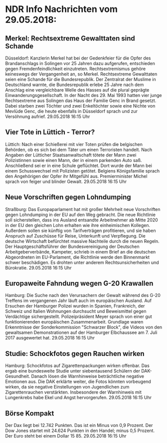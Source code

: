 # NDR Info Nachrichten vom 29.05.2018:


## Merkel: Rechtsextreme Gewalttaten sind Schande
Düsseldorf:					 Kanzlerin Merkel hat bei der Gedenkfeier für die Opfer des Brandanschlags in Solingen vor 25 Jahren dazu aufgerufen, entschieden gegen Fremdenfeindlichkeit einzutreten. Rechtsextremismus gehöre keineswegs der Vergangenheit an, so Merkel. Rechtsextreme Gewalttaten seien eine Schande für die Bundesrepublik. Der Zentralrat der Muslime in Deutschland warnte, die Bundesrepublik erlebe 25 Jahre nach dem Anschlag eine vergleichbare Welle des Hasses auf die plural geprägte Einwanderungsgesellschaft. In der Nacht des 29. Mai 1993 hatten vier junge Rechtsextreme aus Solingen das Haus der Familie Genc in Brand gesetzt. Dabei starben zwei Töchter und zwei Enkeltöchter sowie eine Nichte von Mevlüde Genc, die heute ebenfalls in Düsseldorf sprach und zur Versöhnung aufrief. 29.05.2018 16:15 Uhr 

## Vier Tote in Lüttich - Terror?
Lüttich: Nach einer Schießerei mit vier Toten prüfen die belgischen Behörden, ob es sich bei dem Täter um einen Terroristen handelt. Nach Angaben der Lütticher Staatsanwaltschaft tötete der Mann zwei Polizistinnen sowie einen Mann, der in einem parkenden Auto saß. Anschließend sei er in eine Schule geflüchtet. Dort wurde der Mann bei einem Schusswechsel mit Polizisten getötet. Belgiens Königsfamilie sprach den Angehörigen der Opfer ihr Mitgefühl aus. Premierminister Michel sprach von feiger und blinder Gewalt. 29.05.2018 16:15 Uhr 

## Neue Vorschriften gegen Lohndumping
Straßburg: Das Europaparlament hat mit großer Mehrheit neue Vorschriften gegen Lohndumping in der EU auf den Weg gebracht. Die neue Richtlinie soll sicherstellen, dass ins Ausland entsandte Arbeitnehmer ab Mitte 2020 in der EU den gleichen Lohn erhalten wie ihre einheimischen Kollegen. Außerdem sollen sie künftig von Tarifverträgen profitieren, und sie haben Anspruch auf Zuschüsse für Reise, Unterkunft und Verpflegung. Die deutsche Wirtschaft befürchtet massive Nachteile durch die neuen Regeln. Der Hauptgeschäftsführer der Bundesvereinigung der Deutschen Arbeitgeberverbände, Kampeter, schrieb in einem Brief an die deutschen Abgeordneten im EU-Parlament, die Richtlinie werde den Binnenmarkt schwer beschädigen. Es drohten unter anderem Rechtsunsicherheiten und Bürokratie. 29.05.2018 16:15 Uhr 

## Europaweite Fahndung wegen G-20 Krawallen
Hamburg: Die Suche nach den Verursachern der Gewalt während des G-20 Treffens im vergangenen Jahr läuft auch im europäischen Ausland. Auf Ersuchen der Hamburger Polizei wurden in Spanien, Frankreich, der Schweiz und Italien Wohnungen durchsucht und Beweismittel gegen Verdächtige sichergestellt. Polizeipräsident Meyer sprach von einer gut funktionierenden europäischen Zusammenarbeit. Grundlage waren Erkenntnisse der Sonderkommission "Schwarzer Block", die Videos von den gewaltsamen Demonstrationen auf der Hamburger Elbchaussee am 7. Juli 2017 ausgewertet hat. 29.05.2018 16:15 Uhr 

## Studie: Schockfotos gegen Rauchen wirken
Hamburg:				Schockfotos auf Zigarettenpackungen wirken offenbar. Das ergab eine bundesweite Studie unter siebentausend Schülern der DAK-Gesundheit. Danach lösen die Warnhinweise beträchtliche negative Emotionen aus. Die DAK erklärte weiter, die Fotos könnten vorbeugend wirken, da sie negative Einstellungen von Jugendlichen zum Zigarettenrauchen verstärkten. Insbesondere der Warnhinweis mit Lungenkrebs habe Ekel und Angst hervorgerufen. 29.05.2018 16:15 Uhr 

## Börse Kompakt
Der Dax liegt bei 12.742 Punkten. Das ist ein Minus von 0,9 Prozent. Der Dow Jones startet mit 24.624 Punkten in den Handel; minus 0,5 Prozent. Der Euro steht bei einem Dollar 15 85. 29.05.2018 16:15 Uhr 
